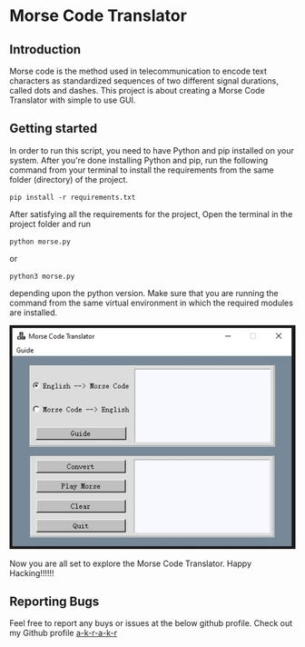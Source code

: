 # Morse Code Translator


## Introduction
Morse code is the method used in telecommunication to encode text characters as standardized sequences of two different signal durations, called dots and dashes. This project is about creating a Morse Code Translator with simple to use GUI.



## Getting started
In order to run this script, you need to have Python and pip installed on your system. After you're done installing Python and pip, run the following command from your terminal to install the requirements from the same folder (directory) of the project.
```
pip install -r requirements.txt
```

After satisfying all the requirements for the project, Open the terminal in the project folder and run
```
python morse.py
```
or
```
python3 morse.py
```
depending upon the python version. Make sure that you are running the command from the same virtual environment in which the required modules are installed.


![Demo pic of MorseCodeTranslator by akr](image/akr.jpg)

Now you are all set to explore the Morse Code Translator. Happy Hacking!!!!!!


## Reporting Bugs
Feel free to report any buys or issues at the below github profile.
Check out my Github profile [a-k-r-a-k-r](https://github.com/a-k-r-a-k-r)
